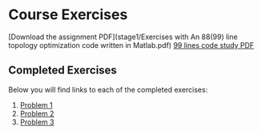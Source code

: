 # Course Exercises

[Download the assignment PDF](stage1/Exercises with An 88(99) line topology optimization code written in Matlab.pdf)
[99 lines code study PDF](stage/99_lines_code_study.md)
## Completed Exercises

Below you will find links to each of the completed exercises:

1. [Problem 1](stage1/problem1/index.md)
2. [Problem 2](stage1/problem2/index.md)
3. [Problem 3](stage1/problem3/index.md)